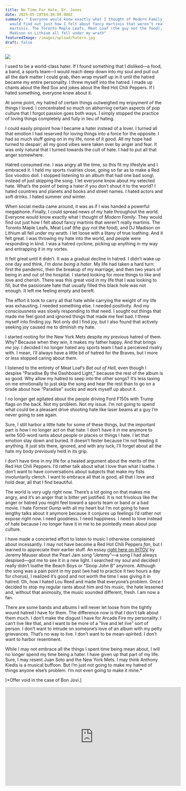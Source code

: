 ```yaml
---
title: No Time For Hate, Dr. Jones
date: 2025-05-20T04:30:00.000Z
summary: " Everyone would know exactly what I thought of Modern Family. They
  would find out just how I felt about fancy martinis that weren’t really
  martinis. The Toronto Maple Leafs, Meat Loaf (the guy not the food), and DJ
  Madison on Lithium all fell under my wrath"
featuredImage: /images/upload/haters.jpg
draft: false
---
```




![](/images/upload/haters.jpg)

I used to be a world-class hater. If I found something that I disliked—a food, a band, a sports team—I would reach deep down into my soul and pull out all the dark matter I could grab, then wrap myself up in it until the hatred became my entire personality. I threw myself into the hatred. I made up chants about the Red Sox and jokes about the Red Hot Chili Peppers. If I hated something, everyone knew about it.

At some point, my hatred of certain things outweighed my enjoyment of the things I loved. I concentrated so much on abhorring certain aspects of pop culture that I forgot passion goes both ways. I simply stopped the practice of loving things completely and fully in lieu of hating.

I could easily pinpoint how I became a hater instead of a lover. I turned all that emotion I had reserved for loving things into a force for the opposite. I had so much stuff going on in my life, none of it good. All my hope had turned to despair; all my good vibes were taken over by anger and fear. It was only natural that I turned towards the cult of hate. I had to put all that anger somewhere.

Hatred consumed me. I was angry all the time, so this fit my lifestyle and I embraced it. I held my sports rivalries close, going so far as to make a Red Sox voodoo doll. I stopped listening to an album that had one bad song\ instead of just skipping the song. I let everyone know about my selected hate. What’s the point of being a hater if you don’t shout it to the world? I hated countries and planets and books and street names. I hated actors and soft drinks. I hated summer *and* winter.

When social media came around, it was as if I was handed a powerful megaphone. Finally, I could spread news of my hate throughout the world. Everyone would know exactly what I thought of *Modern Family*. They would find out just how I felt about fancy martinis that weren’t really martinis. The Toronto Maple Leafs, Meat Loaf (the guy not the food), and DJ Madison on Lithium all fell under my wrath. I let loose with a litany of true loathing. And it felt great. I was throwing my hate into the world, and people were responding in kind. I was a hatred cyclone, picking up anything in my way and entrapping it in my vortex.

It felt great until it didn’t. It was a gradual decline in hatred. I didn’t wake up one day and think, *I’m done being a hater*. My life had taken a hard turn: first the pandemic, then the breakup of my marriage, and then two years of being in and out of the hospital. I started looking for more things to like and love and cherish. There was this great void in my life that I was looking to fill, but the passionate hate that usually filled this black hole was not enough. It left me feeling empty and bereft. 

The effort it took to carry all that hate while carrying the weight of my life was exhausting. I needed something else. I needed positivity. And my consciousness was slowly responding to that need. I sought out things that made me feel good and ignored things that made me feel bad. I threw myself into finding joy. Not only did I find joy, but I also found that actively seeking joy caused me to diminish my hate.

I started rooting for the New York Mets despite my previous hatred of them. Why? Because when they win, it makes my father happy. And that brings *me* joy. I decided I no longer hated any sports team I had a perceived rivalry with. I mean, I’ll always have a little bit of hatred for the Braves, but I more or less stopped caring about them. 

I listened to the entirety of Meat Loaf’s *Bat out of Hell,* even though I despise “Paradise By the Dashboard Light,” because the rest of the album is so good. Why allow my hatred to seep into the other songs? It’s less taxing on me emotionally to just skip the song and hear the rest than to go on a tirade about how “Paradise” sucks and work myself up about it. 

I no longer get agitated about the people driving Ford F150s with Trump flags on the back. Not my problem. Not my issue. I’m not going to spend what could be a pleasant drive shooting hate like laser beams at a guy I’m never going to see again.

Sure, I still harbor a little hate for some of these things, but the important part is how I no longer act on that hate. I don’t have it in me anymore to write 500-word rants about people or places or things I hate. I let that emotion stay down and buried. It doesn’t fester because I’m not feeding it anything. It just sits there, ignored, and with any luck, I’ll forget about all the hate my body previously held in its grip. 

I don’t have time in my life for a heated argument about the merits of the Red Hot Chili Peppers. I’d rather talk about what I love than what I loathe. I don’t want to have conversations about subjects that make my fists involuntarily clench. I want to embrace all that is good, all that I love and hold dear, all that I find beautiful.

The world is very ugly right now. There’s a lot going on that makes me angry, and it’s an anger that is bitter yet justified. It is not frivolous like the anger or hatred you might feel toward a sports team or band or a bad movie. I hate *Forrest Gump* with all my heart but I’m not going to have lengthy talks about it anymore because it conjures up feelings I’d rather not expose right now. I need goodness. I need happiness. I need to love instead of hate because I no longer have it in me to be pointedly mean about pop culture.


I have made a concerted effort to listen to music I otherwise complained about incessantly. I may not have become a Red Hot Chili Peppers *fan*, but I learned to appreciate their earlier stuff. An essay [right here on IHTOV](https://ihavethatonvinyl.com/essays/king-jeremy-the-wicked-how-jeremy-helped-jeremy-to-love-being-jeremy/) by Jeremy Mauser about the Pearl Jam song “Jeremy”—a song I had always despised—got me to see it in a new light. I searched my soul and decided I really didn’t loathe the Beach Boys or “Sloop John B” anymore. Although the song was a pain point in my past (we had to practice it two hours a day for chorus), I realized it’s good and not worth the time I was giving it in hatred. Oh, how I hated Lou Reed and made that everyone’s problem. Once I decided to stop my regular rants about him and his music, the hate lessened and, without that animosity, the music sounded different, fresh. I am now a fan. 

There are some bands and albums I will never let loose from the tightly wound hatred I have for them. The difference now is that I don’t talk about them much. I don’t make the disgust I have for Arcade Fire my personality. I can’t live like that, and I want to be more of a “live and let live” sort of person. I don’t want to intrude on someone’s love of an album with my petty grievances. That’s no way to live. I don’t want to be mean-spirited. I don’t want to harbor resentment. 

While I may not embrace all the things I spent time being mean about, I will no longer spend my time being a hater. I have given up that part of my life. Sure, I may resent Juan Soto and the New York Mets. I may think Anthony Kiedis is a musical buffoon. But I’m just not going to make my hatred of things anyone else’s problem. I’m not even going to make it mine.*

\[*Offer void in the case of Bon Jovi.]




<iframe width="560" height="315" src="https://www.youtube.com/embed/d8ekz_CSBVg?si=2SbDBZk8FA2QzHVY" title="YouTube video player" frameborder="0" allow="accelerometer; autoplay; clipboard-write; encrypted-media; gyroscope; picture-in-picture; web-share" referrerpolicy="strict-origin-when-cross-origin" allowfullscreen></iframe>
